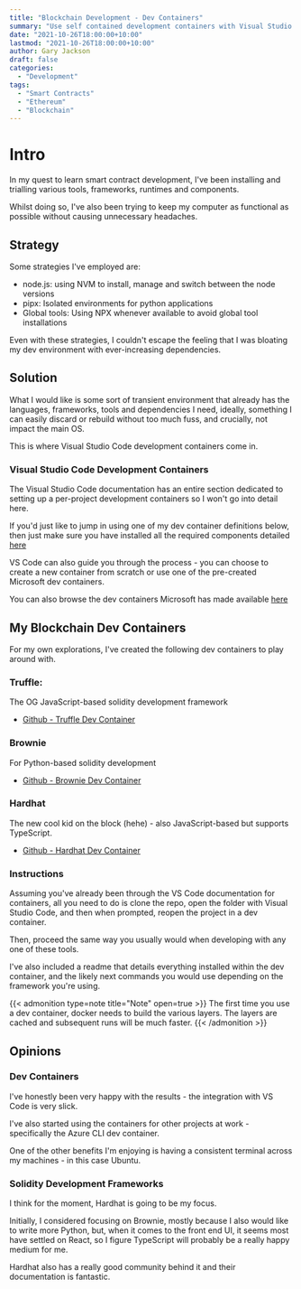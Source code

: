 ```yaml
---
title: "Blockchain Development - Dev Containers"
summary: "Use self contained development containers with Visual Studio Code for blockchain development"
date: "2021-10-26T18:00:00+10:00"
lastmod: "2021-10-26T18:00:00+10:00"
author: Gary Jackson
draft: false
categories:
  - "Development"
tags:
  - "Smart Contracts"
  - "Ethereum"
  - "Blockchain"
---
```


# Intro

In my quest to learn smart contract development, I've been installing and trialling various tools, frameworks, runtimes and components.
 
Whilst doing so, I've also been trying to keep my computer as functional as possible without causing unnecessary headaches.
 
## Strategy

Some strategies I've employed are:
 - node.js: using NVM to install, manage and switch between the node versions
 - pipx: Isolated environments for python applications
 - Global tools: Using NPX whenever available to avoid global tool installations
 
 
Even with these strategies, I couldn't escape the feeling that I was bloating my dev environment with ever-increasing dependencies.

## Solution

What I would like is some sort of transient environment that already has the languages, frameworks, tools and dependencies I need, ideally, something I can easily discard or rebuild without too much fuss, and crucially, not impact the main OS.
 
This is where Visual Studio Code development containers come in.

### Visual Studio Code Development Containers

The Visual Studio Code documentation has an entire section dedicated to setting up a per-project development containers so I won't go into detail here.  
 

If you'd just like to jump in using one of my dev container definitions below, then just make sure you have installed all the required components detailed [here](https://code.visualstudio.com/docs/remote/containers#_installation)


VS Code can also guide you through the process - you can choose to create a new container from scratch or use one of the pre-created Microsoft dev containers.  

You can also browse the dev containers Microsoft has made available [here](https://aka.ms/vscode-dev-containers)


## My Blockchain Dev Containers
 
For my own explorations, I've created the following dev containers to play around with.
 
### Truffle:  
The OG JavaScript-based solidity development framework  
- [Github - Truffle Dev Container](https://github.com/Garyljackson/TruffleDevContainerTemplate)

### Brownie
For Python-based solidity development  
- [Github - Brownie Dev Container](https://github.com/Garyljackson/BrownieDevContainerTemplate)

### Hardhat
The new cool kid on the block (hehe) - also JavaScript-based but supports TypeScript.  
- [Github - Hardhat Dev Container](https://github.com/Garyljackson/HardhatDevContainerTemplate)


### Instructions

Assuming you've already been through the VS Code documentation for containers, all you need to do is clone the repo, open the folder with Visual Studio Code, and then when prompted, reopen the project in a dev container.

Then, proceed the same way you usually would when developing with any one of these tools.

I've also included a readme that details everything installed within the dev container, and the likely next commands you would use depending on the framework you're using.
 
{{< admonition type=note title="Note" open=true >}}
The first time you use a dev container, docker needs to build the various layers.
The layers are cached and subsequent runs will be much faster.
{{< /admonition >}}

## Opinions

### Dev Containers

I've honestly been very happy with the results - the integration with VS Code is very slick.  

I've also started using the containers for other projects at work - specifically the Azure CLI dev container.

One of the other benefits I'm enjoying is having a consistent terminal across my machines - in this case Ubuntu.

### Solidity Development Frameworks
I think for the moment, Hardhat is going to be my focus. 

Initially, I considered focusing on Brownie, mostly because I also would like to write more Python, but, when it comes to the front end UI, it seems most have settled on React, so I figure TypeScript will probably be a really happy medium for me.

Hardhat also has a really good community behind it and their documentation is fantastic.